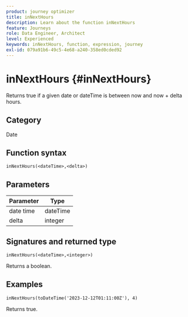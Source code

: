 ```yaml
---
product: journey optimizer
title: inNextHours
description: Learn about the function inNextHours
feature: Journeys
role: Data Engineer, Architect
level: Experienced
keywords: inNextHours, function, expression, journey
exl-id: 079a91b6-49c5-4e68-a240-358ed0cded92
---
```

# inNextHours {#inNextHours}

Returns true if a given date or dateTime is between now and now + delta hours.

## Category

Date

## Function syntax

`inNextHours(<dateTime>,<delta>)`

## Parameters

| Parameter | Type             |
|-----------|------------------|
| date time | dateTime    |
| delta   | integer     |

## Signatures and returned type

`inNextHours(<dateTime>,<integer>)`

Returns a boolean.

## Examples

`inNextHours(toDateTime('2023-12-12T01:11:00Z'), 4)`

Returns true.
